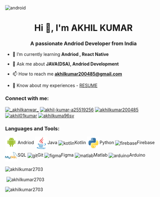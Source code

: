<img  src="https://th.bing.com/th/id/OIG3.wDVmoNPXYOh6xeZjRpcn?w=1024&h=1024&rs=1&pid=ImgDetMain" alt="android" width="1000" height="500"/>
<h1 align="center">Hi 👋, I'm AKHIL KUMAR</h1>
<h3 align="center">A passionate Andriod Developer from India</h3>



- 🌱 I’m currently learning **Andriod , React Native**

- 💬 Ask me about **JAVA(DSA), Andriod Development**

- 📫 How to reach me **akhilkumar200485@gmail.com**

- 📄 Know about my experiences - [RESUME](https://drive.google.com/file/d/17RTJ_Kwp8agUQcZdUXQN_AABJGJW9yXs/view?usp=drive_link)

<h3 align="left">Connect with me:</h3>

<a href="https://twitter.com/_akhilkanwar_" target="blank"><img align="center" src="https://raw.githubusercontent.com/rahuldkjain/github-profile-readme-generator/master/src/images/icons/Social/twitter.svg" alt="_akhilkanwar_" height="30" width="40" /></a>
<a href="https://linkedin.com/in/akhil-kumar-a25519256" target="blank"><img align="center" src="https://raw.githubusercontent.com/rahuldkjain/github-profile-readme-generator/master/src/images/icons/Social/linked-in-alt.svg" alt="akhil-kumar-a25519256" height="30" width="40" /></a>
<a href="https://www.hackerrank.com/akhilkumar200485" target="blank"><img align="center" src="https://raw.githubusercontent.com/rahuldkjain/github-profile-readme-generator/master/src/images/icons/Social/hackerrank.svg" alt="akhilkumar200485" height="30" width="40" /></a>
<a href="https://www.leetcode.com/akhil01kumar" target="blank"><img align="center" src="https://raw.githubusercontent.com/rahuldkjain/github-profile-readme-generator/master/src/images/icons/Social/leet-code.svg" alt="akhil01kumar" height="30" width="40" /></a>
<a href="https://auth.geeksforgeeks.org/user/akhilkuma96sv" target="blank"><img align="center" src="https://raw.githubusercontent.com/rahuldkjain/github-profile-readme-generator/master/src/images/icons/Social/geeks-for-geeks.svg" alt="akhilkuma96sv" height="30" width="40" /></a>


<h3 align="left">Languages and Tools:</h3>
<!-- <p align-item="center" style=" padding= "34" display= "flex"  align="center" justify-content = "space-between"  "> -->
<p>
<img align="center" src="https://raw.githubusercontent.com/devicons/devicon/master/icons/android/android-original-wordmark.svg" alt="android" width="40" height="40"/>Andriod </a>
<img align="center" src="https://raw.githubusercontent.com/devicons/devicon/master/icons/java/java-original.svg" alt="java" width="40" height="40"/>Java </a> 
<img align="center" src="https://www.vectorlogo.zone/logos/kotlinlang/kotlinlang-icon.svg" alt="kotlin" width="40" height="40"/>Kotlin </a> 
<img align="center" src="https://raw.githubusercontent.com/devicons/devicon/master/icons/python/python-original.svg" alt="python" width="40" height="40"/>Python </a>
<img align="center" src="https://www.vectorlogo.zone/logos/firebase/firebase-icon.svg" alt="firebase" width="40" height="40"/>Firebase </a> 
<img align="center" src="https://raw.githubusercontent.com/devicons/devicon/master/icons/mysql/mysql-original-wordmark.svg" alt="mysql" width="40" height="40"/>SQL </a>
<img align="center" src="https://www.vectorlogo.zone/logos/git-scm/git-scm-icon.svg" alt="git" width="40" height="40"/>Git </a> 
<img align="center" src="https://www.vectorlogo.zone/logos/figma/figma-icon.svg" alt="figma" width="40" height="40"/>Figma </a>
<img align="center" src="https://upload.wikimedia.org/wikipedia/commons/2/21/Matlab_Logo.png" alt="matlab" width="40" height="40"/>Matlab </a>
<img align="center" src="https://cdn.worldvectorlogo.com/logos/arduino-1.svg" alt="arduino" width="40" height="40"/>Arduino </a> 
</p>
  

<p><img align="center" src="https://github-readme-stats.vercel.app/api/top-langs?username=akhilkumar2703&show_icons=true&locale=en&layout=compact" alt="akhilkumar2703" /></p>

<p>&nbsp;<img align="center" src="https://github-readme-stats.vercel.app/api?username=akhilkumar2703&show_icons=true&locale=en" alt="akhilkumar2703" /></p>

<p><img align="center" src="https://github-readme-streak-stats.herokuapp.com/?user=akhilkumar2703&" alt="akhilkumar2703" /></p>
